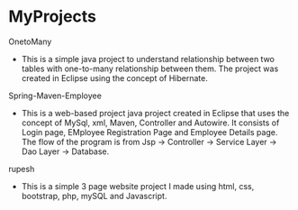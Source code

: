 # MyProjects
OnetoMany 
- This is a simple java project to understand relationship between two tables with one-to-many relationship between them. 
  The project was created in Eclipse using the concept of Hibernate.
  
 Spring-Maven-Employee
 - This is a web-based project java project created in Eclipse that uses the concept of MySql, xml, Maven, Controller and Autowire. It consists of Login page, EMployee             Registration Page and Employee Details page. 
    The flow of the program is from Jsp -> Controller -> Service Layer -> Dao Layer -> Database. 
    
rupesh 
- This is a simple 3 page website project I made using html, css, bootstrap, php, mySQL and Javascript.

